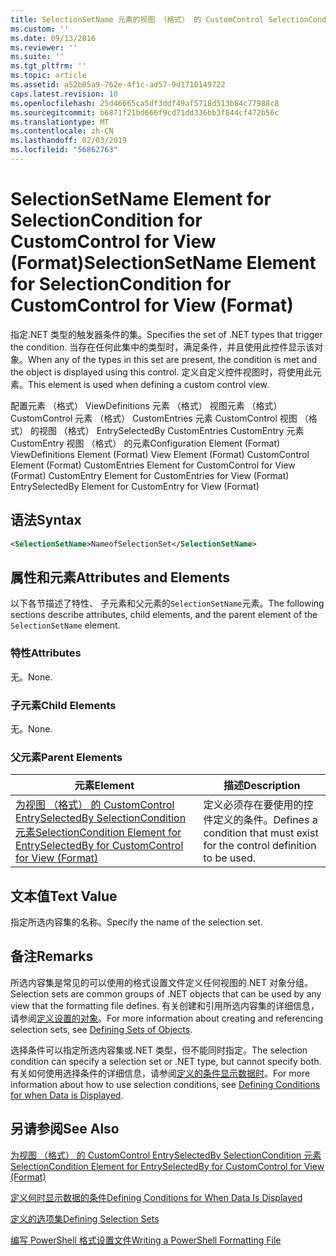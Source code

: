 ```yaml
---
title: SelectionSetName 元素的视图 （格式） 的 CustomControl SelectionCondition |Microsoft Docs
ms.custom: ''
ms.date: 09/13/2016
ms.reviewer: ''
ms.suite: ''
ms.tgt_pltfrm: ''
ms.topic: article
ms.assetid: a52b05a9-762e-4f1c-ad57-9d1710149722
caps.latest.revision: 10
ms.openlocfilehash: 25d46665ca5df3ddf49af5718d513b84c77988c8
ms.sourcegitcommit: b6871f21bd666f9cd71dd336bb3f844cf472b56c
ms.translationtype: MT
ms.contentlocale: zh-CN
ms.lasthandoff: 02/03/2019
ms.locfileid: "56862763"
---
```

# <a name="selectionsetname-element-for-selectioncondition-for-customcontrol-for-view-format"></a><span data-ttu-id="c9fd2-102">SelectionSetName Element for SelectionCondition for CustomControl for View (Format)</span><span class="sxs-lookup"><span data-stu-id="c9fd2-102">SelectionSetName Element for SelectionCondition for CustomControl for View (Format)</span></span>

<span data-ttu-id="c9fd2-103">指定.NET 类型的触发器条件的集。</span><span class="sxs-lookup"><span data-stu-id="c9fd2-103">Specifies the set of .NET types that trigger the condition.</span></span> <span data-ttu-id="c9fd2-104">当存在任何此集中的类型时，满足条件，并且使用此控件显示该对象。</span><span class="sxs-lookup"><span data-stu-id="c9fd2-104">When any of the types in this set are present, the condition is met and the object is displayed using this control.</span></span> <span data-ttu-id="c9fd2-105">定义自定义控件视图时，将使用此元素。</span><span class="sxs-lookup"><span data-stu-id="c9fd2-105">This element is used when defining a custom control view.</span></span>

<span data-ttu-id="c9fd2-106">配置元素 （格式） ViewDefinitions 元素 （格式） 视图元素 （格式） CustomControl 元素 （格式） CustomEntries 元素 CustomControl 视图 （格式） 的视图 （格式） EntrySelectedBy CustomEntries CustomEntry 元素CustomEntry 视图 （格式） 的元素</span><span class="sxs-lookup"><span data-stu-id="c9fd2-106">Configuration Element (Format) ViewDefinitions Element (Format) View Element (Format) CustomControl Element (Format) CustomEntries Element for CustomControl for View (Format) CustomEntry Element for CustomEntries for View (Format) EntrySelectedBy Element for CustomEntry for View (Format)</span></span>

## <a name="syntax"></a><span data-ttu-id="c9fd2-107">语法</span><span class="sxs-lookup"><span data-stu-id="c9fd2-107">Syntax</span></span>

```xml
<SelectionSetName>NameofSelectionSet</SelectionSetName>
```

## <a name="attributes-and-elements"></a><span data-ttu-id="c9fd2-108">属性和元素</span><span class="sxs-lookup"><span data-stu-id="c9fd2-108">Attributes and Elements</span></span>

<span data-ttu-id="c9fd2-109">以下各节描述了特性、 子元素和父元素的`SelectionSetName`元素。</span><span class="sxs-lookup"><span data-stu-id="c9fd2-109">The following sections describe attributes, child elements, and the parent element of the `SelectionSetName` element.</span></span>

### <a name="attributes"></a><span data-ttu-id="c9fd2-110">特性</span><span class="sxs-lookup"><span data-stu-id="c9fd2-110">Attributes</span></span>

<span data-ttu-id="c9fd2-111">无。</span><span class="sxs-lookup"><span data-stu-id="c9fd2-111">None.</span></span>

### <a name="child-elements"></a><span data-ttu-id="c9fd2-112">子元素</span><span class="sxs-lookup"><span data-stu-id="c9fd2-112">Child Elements</span></span>

<span data-ttu-id="c9fd2-113">无。</span><span class="sxs-lookup"><span data-stu-id="c9fd2-113">None.</span></span>

### <a name="parent-elements"></a><span data-ttu-id="c9fd2-114">父元素</span><span class="sxs-lookup"><span data-stu-id="c9fd2-114">Parent Elements</span></span>

|<span data-ttu-id="c9fd2-115">元素</span><span class="sxs-lookup"><span data-stu-id="c9fd2-115">Element</span></span>|<span data-ttu-id="c9fd2-116">描述</span><span class="sxs-lookup"><span data-stu-id="c9fd2-116">Description</span></span>|
|-------------|-----------------|
|[<span data-ttu-id="c9fd2-117">为视图 （格式） 的 CustomControl EntrySelectedBy SelectionCondition 元素</span><span class="sxs-lookup"><span data-stu-id="c9fd2-117">SelectionCondition Element for EntrySelectedBy for CustomControl for View (Format)</span></span>](./selectioncondition-element-for-entryselectedby-for-customcontrol-format.md)|<span data-ttu-id="c9fd2-118">定义必须存在要使用的控件定义的条件。</span><span class="sxs-lookup"><span data-stu-id="c9fd2-118">Defines a condition that must exist for the control definition to be used.</span></span>|

## <a name="text-value"></a><span data-ttu-id="c9fd2-119">文本值</span><span class="sxs-lookup"><span data-stu-id="c9fd2-119">Text Value</span></span>

<span data-ttu-id="c9fd2-120">指定所选内容集的名称。</span><span class="sxs-lookup"><span data-stu-id="c9fd2-120">Specify the name of the selection set.</span></span>

## <a name="remarks"></a><span data-ttu-id="c9fd2-121">备注</span><span class="sxs-lookup"><span data-stu-id="c9fd2-121">Remarks</span></span>

<span data-ttu-id="c9fd2-122">所选内容集是常见的可以使用的格式设置文件定义任何视图的.NET 对象分组。</span><span class="sxs-lookup"><span data-stu-id="c9fd2-122">Selection sets are common groups of .NET objects that can be used by any view that the formatting file defines.</span></span> <span data-ttu-id="c9fd2-123">有关创建和引用所选内容集的详细信息，请参阅[定义设置的对象](./defining-selection-sets.md)。</span><span class="sxs-lookup"><span data-stu-id="c9fd2-123">For more information about creating and referencing selection sets, see [Defining Sets of Objects](./defining-selection-sets.md).</span></span>

<span data-ttu-id="c9fd2-124">选择条件可以指定所选内容集或.NET 类型，但不能同时指定。</span><span class="sxs-lookup"><span data-stu-id="c9fd2-124">The selection condition can specify a selection set or .NET type, but cannot specify both.</span></span> <span data-ttu-id="c9fd2-125">有关如何使用选择条件的详细信息，请参阅[定义的条件显示数据时](./defining-conditions-for-displaying-data.md)。</span><span class="sxs-lookup"><span data-stu-id="c9fd2-125">For more information about how to use selection conditions, see [Defining Conditions for when Data is Displayed](./defining-conditions-for-displaying-data.md).</span></span>

## <a name="see-also"></a><span data-ttu-id="c9fd2-126">另请参阅</span><span class="sxs-lookup"><span data-stu-id="c9fd2-126">See Also</span></span>

[<span data-ttu-id="c9fd2-127">为视图 （格式） 的 CustomControl EntrySelectedBy SelectionCondition 元素</span><span class="sxs-lookup"><span data-stu-id="c9fd2-127">SelectionCondition Element for EntrySelectedBy for CustomControl for View (Format)</span></span>](./selectioncondition-element-for-entryselectedby-for-customcontrol-format.md)

[<span data-ttu-id="c9fd2-128">定义何时显示数据的条件</span><span class="sxs-lookup"><span data-stu-id="c9fd2-128">Defining Conditions for When Data Is Displayed</span></span>](./defining-conditions-for-displaying-data.md)

[<span data-ttu-id="c9fd2-129">定义的选项集</span><span class="sxs-lookup"><span data-stu-id="c9fd2-129">Defining Selection Sets</span></span>](./defining-selection-sets.md)

[<span data-ttu-id="c9fd2-130">编写 PowerShell 格式设置文件</span><span class="sxs-lookup"><span data-stu-id="c9fd2-130">Writing a PowerShell Formatting File</span></span>](./writing-a-powershell-formatting-file.md)
